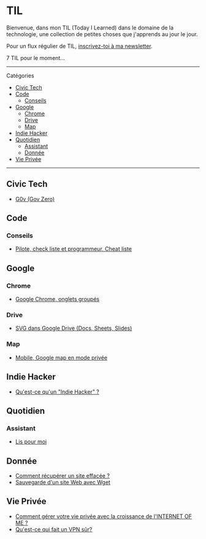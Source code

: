 # TIL
Bienvenue, dans mon TIL (Today I Learned) dans le domaine de la technologie, une collection de petites choses que j'apprends au jour le jour.

Pour un flux régulier de TIL, [inscrivez-toi à ma newsletter](https://dofbi.hashnode.dev).

7 TIL pour le moment...

---

Catégories

* [Civic Tech](#Civic-Tech)
* [Code](#Code)
  * [Conseils](#Conseils)
* [Google](#Google)
  * [Chrome](#Chrome)
  * [Drive](#Drive)
  * [Map](#Map)
* [Indie Hacker](#Indie-Hacker)
* [Quotidien](#Quotidien)
  * [Assistant](#Assistant)
  * [Donnée](#Donnée)
* [Vie Privée](#Vie-Privée)

---

## Civic Tech

* [G0v (Gov Zero)](civic-tech/g0v.md)

## Code

### Conseils

* [Pilote, check liste et programmeur, Cheat liste](code/conseils/cheat-liste.md)

## Google

### Chrome

* [Google Chrome, onglets groupés](google/chrome/onglets-groupes.md)

### Drive

* [SVG dans Google Drive (Docs, Sheets, Slides)](google/drive/svg-to-google-drive.md)

### Map

* [Mobile, Google map en mode privée](google/map/mobile-google-map-mode-privee.md)

## Indie Hacker

* [Qu'est-ce qu'un "Indie Hacker" ?](indie-hacker/what-indie-hacker.md)

## Quotidien

### Assistant

* [Lis pour moi](quotidien/assistant/lispour-moi.md)

## Donnée

* [Comment récupérer un site effacée ?](quotidien/donnee/comment-récuperer-un-site-effacee.md)
* [Sauvegarde d'un site Web avec Wget](quotidien/donnee/sauvegarde-site-Web-avec-wget.md)

## Vie Privée

* [Comment gérer votre vie privée avec la croissance de l'INTERNET OF ME ?](vie-privee/gere-votre-vie-prive.md)
* [Qu'est-ce qui fait un VPN sûr?](vie-privee/vpn-sur.md)